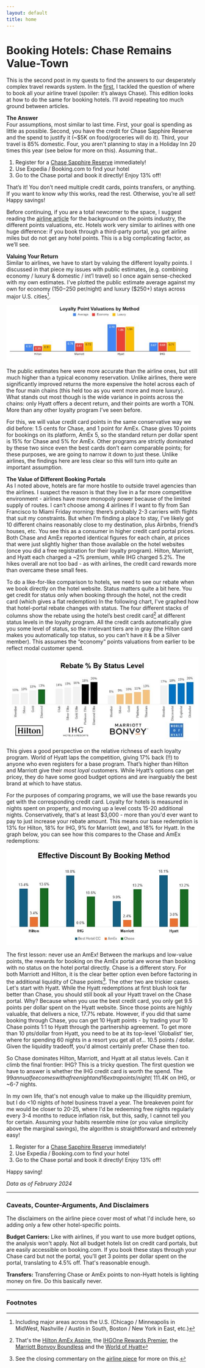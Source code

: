 ```yaml
---
layout: default
title: home
---
```


# Booking Hotels: Chase Remains Value-Town

This is the second post in my quests to find the answers to our desperately complex travel rewards system. In the [first](/airlines.md), I tackled the question of where to book all your airline travel (spoiler: it’s always Chase). This edition looks at how to do the same for booking hotels. I’ll avoid repeating too much ground between articles.  

**The Answer**      
Four assumptions, most similar to last time. First, your goal is spending as little as possible. Second, you have the credit for Chase Sapphire Reserve and the spend to justify it (~$5K on food/groceries will do it). Third, your travel is 85% domestic. Four, you aren't planning to stay in a Holiday Inn 20 times this year (see below for more on this). Assuming that..
1. Register for a [Chase Sapphire Reserve](https://creditcards.chase.com/rewards-credit-cards/sapphire/reserve) immediately!
2. Use Expedia / Booking.com to find your hotel
3. Go to the Chase portal and book it directly! Enjoy 13% off!

That’s it! You don’t need multiple credit cards, points transfers, or anything. If you want to know *why* this works, read the rest. Otherwise, you’re all set! Happy savings!

Before continuing, if you are a total newcomer to the space, I suggest reading the [airline article](/airlines.md) for the background on the points industry, the different points valuations, etc. Hotels work very similar to airlines with one huge difference: if you book through a third-party portal, you get airline miles but do not get any hotel points. This is a big complicating factor, as we’ll see.  

**Valuing Your Return**     
Similar to airlines, we have to start by valuing the different loyalty points. I discussed in that piece my issues with public estimates, (e.g. combining economy / luxury & domestic / int’l travel) so I once again sense-checked with my own estimates. I've plotted the public estimate average against my own for economy ($150-$250 per/night) and luxury ($250+) stays across major U.S. cities[^1]. 

![HotelValues](/assets/images/hotelvalues.JPG)

The public estimates here were more accurate than the airline ones, but still much higher than a typical economy reservation. Unlike airlines, there were significantly improved returns the more expensive the hotel across each of the four main chains (this held too as you went more and more luxury). What stands out most though is the wide variance in points across the chains: only Hyatt offers a decent return, and their points are worth a TON. More than any other loyalty program I’ve seen before.

For this, we will value credit card points in the same conservative way we did before: 1.5 cents for Chase, and 1 point for AmEx. Chase gives 10 points for bookings on its platform, AmEx 5, so the standard return per dollar spent is 15% for Chase and 5% for AmEx. Other programs are strictly dominated by these two since even the best cards don’t earn comparable points; for these purposes, we are going to narrow it down to just these. Unlike airlines, the findings here are less clear so this will turn into quite an important assumption.  

**The Value of Different Booking Portals**      
As I noted above, hotels are far more hostile to outside travel agencies than the airlines. I suspect the reason is that they live in a far more competitive environment - airlines have more monopoly power because of the limited supply of routes. I can’t choose among 4 airlines if I want to fly from San Francisco to Miami Friday morning: there’s probably 2-3 carriers with flights that suit my constraints. But when I’m finding a place to stay, I’ve likely got 10 different chains reasonably close to my destination, plus Airbnbs, friend’s houses, etc. You see this as a consumer in higher credit card portal prices. Both Chase and AmEx reported identical figures for each chain, at prices that were just slightly higher than those available on the hotel websites (once you did a free registration for their loyalty program). Hilton, Marriott, and Hyatt each charged a ~2% premium, while IHG charged 5.2%. The hikes overall are not too bad - as with airlines, the credit card rewards more than overcame these small fees. 

To do a like-for-like comparison to hotels, we need to see our rebate when we book directly on the hotel website. Status matters quite a bit here. You get credit for status only when booking through the hotel, not the credit card (which gives a flat redemption) In the following chart, I've graphed how that hotel-portal rebate changes with status. The four different stacks of columns show the rebate using the hotel’s best credit card[^2] at different status levels in the loyalty program. All the credit cards automatically give you some level of status, so the irrelevant tiers are in gray (the Hilton card makes you automatically top status, so you can't have it & be a Silver member). This assumes the “economy” points valuations from earlier to be reflect modal customer spend.  

![HotelRebate](/assets/images/hotelrebate.JPG)

This gives a good perspective on the relative richness of each loyalty program. World of Hyatt laps the competition, giving 17% back (!!) to anyone who even registers for a base program. That’s higher than Hilton and Marriott give their *most loyal* customers. While Hyatt’s options can get pricey, they do have some good budget options and are inarguably the best brand at which to have status. 

For the purposes of comparing programs, we will use the base rewards you get with the corresponding credit card. Loyalty for hotels is measured in nights spent on property, and moving up a level costs 15-20 additional nights. Conservatively, that's at least $3,000 - more than you'd ever want to pay to just increase your rebate amount. This means our base redemption is 13% for Hilton, 18% for IHG, 9% for Marriott (ew), and 18% for Hyatt. In the graph below, you can see how this compares to the Chase and AmEx redemptions:

![HotelComparison](/assets/images/hotelcomparison.JPG)

The first lesson: never use an AmEx! Between the markups and low-value points, the rewards for booking on the AmEx portal are worse than booking with no status on the hotel portal directly. Chase is a different story. For both Marriott and Hilton, it is the clear better option even before factoring in the additional liquidity of Chase points[^3]. The other two are trickier cases. Let's start with Hyatt. While the Hyatt redemptions at first blush look far better than Chase, you should still book all your Hyatt travel on the Chase portal. Why? Because when you use the best credit card, you only get 9.5 points per dollar spent on the Hyatt website. Since those points are highly valuable, that delivers a nice, 17.7% rebate. However, if you did that same booking through Chase, you can get 10 Hyatt points - by trading your 10 Chase points 1:1 to Hyatt through the partnership agreement. To get more than 10 pts/dollar from Hyatt, you need to be at its top-level 'Globalist' tier, where for spending 60 nights in a resort you get all of... 10.5 points / dollar. Given the liquidity tradeoff, you'd almost certainly prefer Chase then too.

So Chase dominates Hilton, Marriott, and Hyatt at all status levels. Can it climb the final frontier: IHG? This is a tricky question. The first question we have to answer is whether the IHG credit card is worth the spend. The $99 annual fee comes with a free night and 16 extra points/night (~11% savings versus having no card/status), so it pays itself off pretty quick. Your question then comes down to whether you'd prefer an up-front 5% fee and 10 Chase points (to spend on other properties) or 18 cents of IHG value. This is mostly a liquidity preference decision - if you're frequently booking IHG hotels (Holiday Inn, Crowne Plaza, Hotel Indigo, etc.) then it's no question but otherwise those points are likely to forever go unused. The average IHG economy room in my analysis cost 36,000 points to redeem: to make that many, you'd need to spend ~$1.4K on IHG, or ~6-7 nights.       

In my own life, that's not enough value to make up the illiquidity premium, but I do <10 nights of hotel business travel a year. The breakeven point for me would be closer to 20-25, where I'd be redeeming free nights regularly every 3-4 months to reduce inflation risk, but this, sadly, I cannot tell you for certain. Assuming your habits resemble mine (or you value simplicity above the marginal savings), the algorithm is straightforward and extremely easy!   
1. Register for a [Chase Sapphire Reserve](https://creditcards.chase.com/rewards-credit-cards/sapphire/reserve) immediately!
2. Use Expedia / Booking.com to find your hotel
3. Go to the Chase portal and book it directly! Enjoy 13% off!

Happy saving!

*Data as of February 2024*   

---------

### Caveats, Counter-Arguments, And Disclaimers
The disclaimers on the airline piece cover most of what I'd include here, so adding only a few other hotel-specific points.

**Budget Carriers:** Like with airlines, if you want to use more budget options, the analysis won't apply. Not all budget hotels list on credit card portals, but are easily accessible on booking.com. If you book these stays through your Chase card but not the portal, you'll get 3 points per dollar spent on the portal, translating to 4.5% off. That's reasonable enough. 

**Transfers:** Transferring Chase or AmEx points to non-Hyatt hotels is lighting money on fire. Do this basically never.  

---------
### Footnotes     
[^1]: Including major areas across the U.S. (Chicago / Minneapolis in MidWest, Nashville / Austin in South, Boston / New York in East, etc.) 
[^2]: That's the [Hilton AmEx Aspire](https://thepointsguy.com/credit-cards/american-express/reviews/hilton-amex-aspire-review/), the [IHGOne Rewards Premier](https://www.nerdwallet.com/reviews/credit-cards/ihg-credit-card), the [Marriott Bonvoy Boundless](https://creditcards.chase.com/a1/marriottbonvoydual/aep/) and the [World of Hyatt](https://thepointsguy.com/credit-cards/world-of-hyatt-credit-card/)
[^3]: See the closing commentary on the [airline piece](/airlines.md) for more on this.